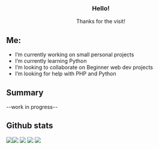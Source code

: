 <h3 align="center">Hello!</h3>

  <p align="center">
    Thanks for the visit!

<!--
**pj-commits/pj-commits** is a ✨ _special_ ✨ repository because its `README.md` (this file) appears on your GitHub profile.
-->
## Me:


- I’m currently working on small personal projects
- I’m currently learning Python
- I’m looking to collaborate on Beginner web dev projects
- I’m looking for help with PHP and Python

## Summary

--work in progress--


## Github stats

![](https://github-profile-summary-cards.vercel.app/api/cards/profile-details?username=pj-commits&theme=monokai)![](http://github-profile-summary-cards.vercel.app/api/cards/repos-per-language?username=pj-commits&theme=monokai)
![](http://github-profile-summary-cards.vercel.app/api/cards/stats?username=pj-commits&theme=monokai)
![](http://github-profile-summary-cards.vercel.app/api/cards/most-commit-language?username=pj-commits&theme=monokai)
![](http://github-profile-summary-cards.vercel.app/api/cards/productive-time?username=pj-commits&theme=monokai&utcOffset=8)
